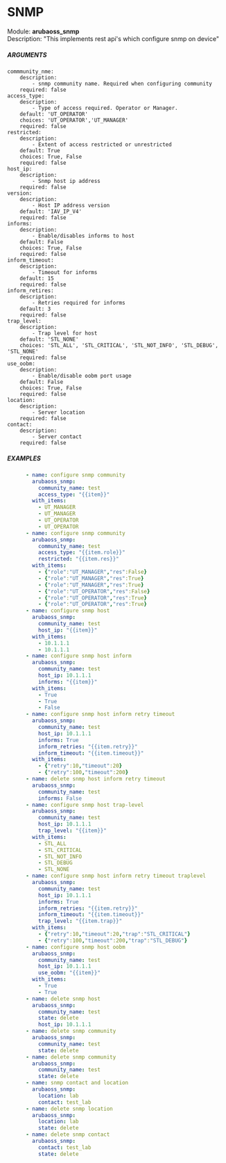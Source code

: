 # SNMP
Module: ****arubaoss_snmp****  
Description: "This implements rest api's which configure snmp on device"

##### ARGUMENTS
    commmunity_nme:
        description:
            - snmp community name. Required when configuring community
        required: false
    access_type:
        description:
            - Type of access required. Operator or Manager.
        default: 'UT_OPERATOR'
        choices: 'UT_OPERATOR','UT_MANAGER'
        required: false
    restricted:
        description:
            - Extent of access restricted or unrestricted
        default: True
        choices: True, False
        required: false
    host_ip:
        description:
            - Snmp host ip address
        required: false
    version:
        description:
            - Host IP address version
        default: 'IAV_IP_V4'
        required: false
    informs:
        description:
            - Enable/disables informs to host
        default: False
        choices: True, False
        required: false
    inform_timeout:
        description:
            - Timeout for informs
        default: 15
        required: false
    inform_retires:
        description:
            - Retries required for informs
        default: 3
        required: false
    trap_level:
        description:
            - Trap level for host
        default: 'STL_NONE'
        choices: 'STL_ALL', 'STL_CRITICAL', 'STL_NOT_INFO', 'STL_DEBUG', 'STL_NONE'
        required: false
    use_oobm:
        description:
            - Enable/disable oobm port usage
        default: False
        choices: True, False
        required: false
    location:
        description:
            - Server location
        required: false
    contact:
        description:
            - Server contact
        required: false

##### EXAMPLES
```YAML
      - name: configure snmp community
        arubaoss_snmp:
          community_name: test
          access_type: "{{item}}"
        with_items:
          - UT_MANAGER
          - UT_MANAGER
          - UT_OPERATOR
          - UT_OPERATOR
      - name: configure snmp community
        arubaoss_snmp:
          community_name: test
          access_type: "{{item.role}}"
          restricted: "{{item.res}}"
        with_items:
          - {"role":"UT_MANAGER","res":False}
          - {"role":"UT_MANAGER","res":True}
          - {"role":"UT_MANAGER","res":True}
          - {"role":"UT_OPERATOR","res":False}
          - {"role":"UT_OPERATOR","res":True}
          - {"role":"UT_OPERATOR","res":True}
      - name: configure snmp host
        arubaoss_snmp:
          community_name: test
          host_ip: "{{item}}"
        with_items:
          - 10.1.1.1
          - 10.1.1.1
      - name: configure snmp host inform
        arubaoss_snmp:
          community_name: test
          host_ip: 10.1.1.1
          informs: "{{item}}"
        with_items:
          - True
          - True
          - False
      - name: configure snmp host inform retry timeout
        arubaoss_snmp:
          community_name: test
          host_ip: 10.1.1.1
          informs: True
          inform_retries: "{{item.retry}}"
          inform_timeout: "{{item.timeout}}"
        with_items:
          - {"retry":10,"timeout":20}
          - {"retry":100,"timeout":200}
      - name: delete snmp host inform retry timeout
        arubaoss_snmp:
          community_name: test
          informs: False
      - name: configure snmp host trap-level
        arubaoss_snmp:
          community_name: test
          host_ip: 10.1.1.1
          trap_level: "{{item}}"
        with_items:
          - STL_ALL
          - STL_CRITICAL
          - STL_NOT_INFO
          - STL_DEBUG
          - STL_NONE
      - name: configure snmp host inform retry timeout traplevel
        arubaoss_snmp:
          community_name: test
          host_ip: 10.1.1.1
          informs: True
          inform_retries: "{{item.retry}}"
          inform_timeout: "{{item.timeout}}"
          trap_level: "{{item.trap}}"
        with_items:
          - {"retry":10,"timeout":20,"trap":"STL_CRITICAL"}
          - {"retry":100,"timeout":200,"trap":"STL_DEBUG"}
      - name: configure snmp host oobm
        arubaoss_snmp:
          community_name: test
          host_ip: 10.1.1.1
          use_oobm: "{{item}}"
        with_items:
          - True
          - True
      - name: delete snmp host
        arubaoss_snmp:
          community_name: test
          state: delete
          host_ip: 10.1.1.1
      - name: delete snmp community
        arubaoss_snmp:
          community_name: test
          state: delete
      - name: delete snmp community
        arubaoss_snmp:
          community_name: test
          state: delete
      - name: snmp contact and location
        arubaoss_snmp:
          location: lab
          contact: test_lab
      - name: delete snmp location
        arubaoss_snmp:
          location: lab
          state: delete
      - name: delete snmp contact
        arubaoss_snmp:
          contact: test_lab
          state: delete

```